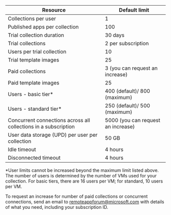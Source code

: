 
|Resource | Default limit|
|--------------|--------|
|Collections per user| 1|
|Published apps per collection| 100|    
|Trial collection duration| 30 days|
|Trial collections| 2 per subscription|
|Users per trial collection| 10|
|Trial template images| 25|
|Paid collections| 3 (you can request an increase)|
|Paid template images| 25|  
|Users - basic tier*| 400 (default)/ 800 (maximum)|
|Users - standard tier*| 250 (default)/ 500 (maximum)|
|Concurrent connections across all collections in a subscription| 5000 (you can request an increase)|
|User data storage (UPD) per user per collection| 50 GB|
|Idle timeout| 4 hours|
|Disconnected timeout| 4 hours|

*User limits cannot be increased beyond the maximum limit listed above. The number of users is determined by the number of VMs used for your collection. For basic tiers, there are 16 users per VM; for standard, 10 users per VM.

To request an increase for number of paid collections or concurrent connections, send an email to [remoteappforum@microsoft.com](mailto:remoteappforum@microsoft.com) with details of what you need, including your subscription ID. 
